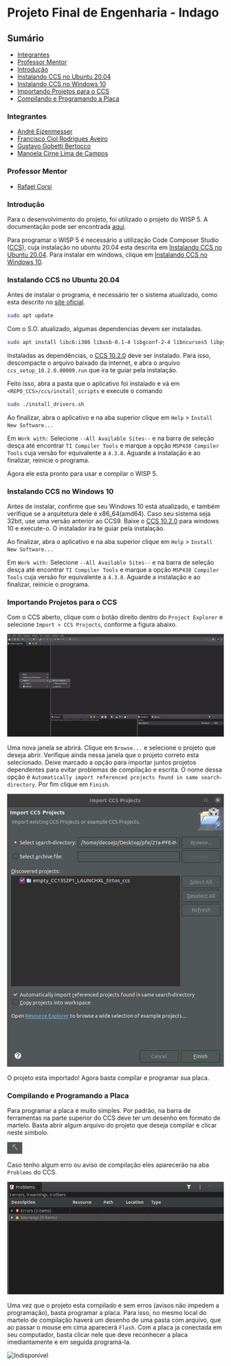 # Projeto Final de Engenharia - Indago

## Sumário
* [Integrantes](#integrantes)
* [Professor Mentor](#professor-mentor)
* [Introdução](#introdução)
* [Instalando CCS no Ubuntu 20.04](#instalando-ccs-no-ubuntu-20.04)
* [Instalando CCS no Windows 10](#instalando-ccs-no-windows-10)
* [Importando Projetos para o CCS](#importando-projetos-para-o-ccs)
* [Compilando e Programando a Placa](#compilando-e-programando-a-placa)

### Integrantes
* [André Ejzenmesser](https://github.com/decoejz)
* [Francisco Ciol Rodrigues Aveiro](https://github.com/franciol)
* [Gustavo Gobetti Bertocco](https://github.com/GustavoGB)
* [Manoela Cirne Lima de Campos](https://github.com/manucirne)

### Professor Mentor
* [Rafael Corsi](https://github.com/rafaelcorsi)

### Introdução
Para o desenvolvimento do projeto, foi utilizado o projeto do WISP 5. A documentação pode ser encontrada [aqui](https://sites.google.com/uw.edu/wisp-wiki/wisp5).

Para programar o WISP 5 é necessário a utilização Code Composer Studio ([CCS](https://software-dl.ti.com/ccs/esd/documents/ccs_downloads.html)), cuja instalação no ubuntu 20.04 esta descrita em [Instalando CCS no Ubuntu 20.04](#instalando-ccs-no-ubuntu-20.04). Para instalar em windows, clique em [Instalando CCS no Windows 10](#instalando-ccs-no-windows-10).

### Instalando CCS no Ubuntu 20.04

Antes de instalar o programa, é necessário ter o sistema atualizado, como esta descrito no [site oficial](https://software-dl.ti.com/ccs/esd/documents/ccsv10_linux_host_support.html).

```BASH
sudo apt update
```

Com o S.O. atualizado, algumas dependencias devem ser instaladas.

```BASH
sudo apt install libc6:i386 libusb-0.1-4 libgconf-2-4 libncurses5 libpython2.7 libtinfo5
```

Instaladas as dependências, o [CCS 10.2.0](https://software-dl.ti.com/ccs/esd/documents/ccs_downloads.html) deve ser instalado. Para isso, descompacte o arquivo baixado da internet, e abra o arquivo `ccs_setup_10.2.0.00009.run` que ira te guiar pela instalação.

Feito isso, abra a pasta que o aplicativo foi instalado e vá em `<REPO_CCS>/ccs/install_scripts` e execute o comando

```BASH
sudo ./install_drivers.sh
```

Ao finalizar, abra o aplicativo e na aba superior clique em `Help` > `Install New Software...`

Em `Work with:` Selecione `--All Available Sites--` e na barra de seleção desça até encontrar `TI Compiler Tools` e marque a opção `MSP430 Compiler Tools` cuja versão for equivalente a `4.3.8`. Aguarde a instalação e ao finalizar, reinicie o programa.

Agora ele esta pronto para usar e compilar o WISP 5.

### Instalando CCS no Windows 10

Antes de instalar, confirme que seu Windows 10 está atualizado, e também verifique se a arquitetura dele é x86_64(amd64). Caso seu sistema seja 32bit, use uma versão anterior ao CCS9. 
Baixe o [CCS 10.2.0](https://software-dl.ti.com/ccs/esd/documents/ccs_downloads.html) para windows 10 e execute-o. O instalador ira te guiar pela instalação.

Ao finalizar, abra o aplicativo e na aba superior clique em `Help` > `Install New Software...`

Em `Work with:` Selecione `--All Available Sites--` e na barra de seleção desça até encontrar `TI Compiler Tools` e marque a opção `MSP430 Compiler Tools` cuja versão for equivalente a `4.3.8`. Aguarde a instalação e ao finalizar, reinicie o programa.

### Importando Projetos para o CCS

Com o CCS aberto, clique com o botão direito dentro do `Project Explorer` e selecione `Import > CCS Projects`, conforme a figura abaixo.

![Indisponível](https://github.com/Insper/21a-PFE-INDAGO/blob/master/images/importCCS.png)

Uma nova janela se abrirá. Clique em `Browse...` e selecione o projeto que deseja abrir. Verifique ainda nessa janela que o projeto correto esta selecionado. Deixe marcado a opção para importar juntos projetos dependentes para evitar problemas de compilação e escrita. O nome dessa opção é `Automatically import referenced projects found in same search-directory`. Por fim clique em `Finish`.

![Indisponível](https://github.com/insper/21a-PFE-INDAGO/blob/master/images/importWindowCCS.png)

O projeto esta importado! Agora basta compilar e programar sua placa.

### Compilando e Programando a Placa

Para programar a placa é muito simples. Por padrão, na barra de ferramentas na parte superior do CCS deve ter um desenho em formato de martelo. Basta abrir algum arquivo do projeto que deseja compilar e clicar neste simbolo.

![Indisponível](https://github.com/insper/21a-PFE-INDAGO/blob/master/images/martelo.png)

Caso tenho algum erro ou aviso de compilação eles aparecerão na aba `Problems` do CCS.

![Indisponível](https://github.com/insper/21a-PFE-INDAGO/blob/master/images/problemsCCS.png)

Uma vez que o projeto esta compilado e sem erros (avisos não impedem a programação), basta programar a placa. Para isso, no mesmo local do martelo de compilação haverá um desenho de uma pasta com arquivo, que ao passar o mouse em cima aparecerá `Flash`. Com a placa ja conectada em seu computador, basta clicar nele que deve reconhecer a placa imediantamente e em seguida programá-la.

![Indisponível](https://github.com/insper/21a-PFE-INDAGO/blob/master/imagens/programando.png)
